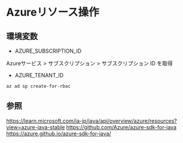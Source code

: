 Azureリソース操作
===


環境変数
---

- AZURE_SUBSCRIPTION_ID

Azureサービス  > サブスクリプション > サブスクリプション ID を取得
 
- AZURE_TENANT_ID

```sh:クレデンシャル取得
az ad sp create-for-rbac
 ```

## 参照
https://learn.microsoft.com/ja-jp/java/api/overview/azure/resources?view=azure-java-stable
https://github.com/Azure/azure-sdk-for-java
https://azure.github.io/azure-sdk-for-java/
